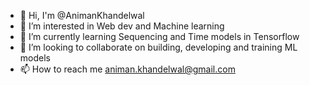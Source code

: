 - 👋 Hi, I'm @AnimanKhandelwal
- 👀 I’m interested in Web dev and Machine learning
- 🌱 I’m currently learning Sequencing and Time models in Tensorflow
- 💞️ I’m looking to collaborate on building, developing and training ML models
- 📫 How to reach me animan.khandelwal@gmail.com

<!---
Animankhandelwal/Animankhandelwal is a ✨ special ✨ repository because its `README.md` (this file) appears on your GitHub profile.
You can click the Preview link to take a look at your changes.
--->
